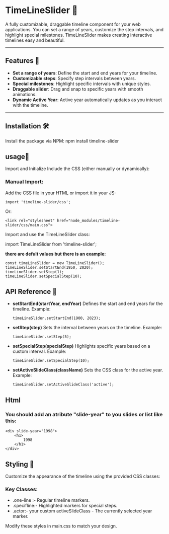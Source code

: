 # TimeLineSlider 📅  

A fully customizable, draggable timeline component for your web applications. You can set a range of years, customize the step intervals, and highlight special milestones. TimeLineSlider makes creating interactive timelines easy and beautiful.

---

## Features 🌟
- **Set a range of years**: Define the start and end years for your timeline.  
- **Customizable steps**: Specify step intervals between years.  
- **Special milestones**: Highlight specific intervals with unique styles.  
- **Draggable slider**: Drag and snap to specific years with smooth animations.  
- **Dynamic Active Year**: Active year automatically updates as you interact with the timeline.

---

## Installation 🛠️

Install the package via NPM:
     npm install timeline-slider  

## usage📖
Import and Initialize
Include the CSS (either manually or dynamically):

### Manual Import:
Add the CSS file in your HTML or import it in your JS:

    import 'timeline-slider/css';

Or:

    <link rel="stylesheet" href="node_modules/timeline-slider/css/main.css">

Import and use the TimeLineSlider class:

import TimeLineSlider from 'timeline-slider';

**there are defult values but there is an example:**

    const timeLineSlider = new TimeLineSlider();
    timeLineSlider.setStartEnd(1950, 2020); 
    timeLineSlider.setStep(1);             
    timeLineSlider.setSpecialStep(10);

## API Reference 🚀
- **setStartEnd(startYear, endYear)**
Defines the start and end years for the timeline.
Example:


      timeLineSlider.setStartEnd(1900, 2023);

- **setStep(step)**
Sets the interval between years on the timeline.
Example:

      timeLineSlider.setStep(5);

- **setSpecialStep(specialStep)**
Highlights specific years based on a custom interval.
Example:

      timeLineSlider.setSpecialStep(10); 

- **setActiveSlideClass(className)**
Sets the CSS class for the active year.
Example:

      timeLineSlider.setActiveSlideClass('active');

## Html 
### You should add an atribute "slide-year" to you slides or list like this: 
    <div slide-year="1998">
        <h1>
            1998
        </h1>
    </div>

## Styling  🎨
Customize the appearance of the timeline using the provided CSS classes:

### Key Classes:
- .one-line :- Regular timeline markers.
- .specifline:- Highlighted markers for special steps.
- .actor:- your custom activeSlideClass - The currently selected year marker.

Modify these styles in main.css to match your design.
